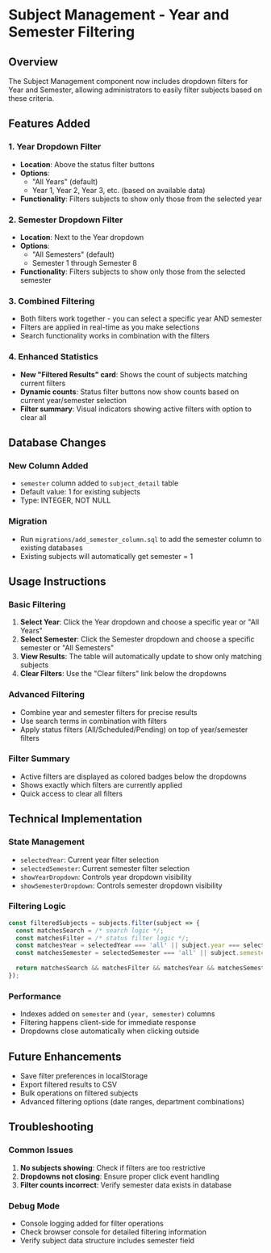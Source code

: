 # Subject Management - Year and Semester Filtering

## Overview
The Subject Management component now includes dropdown filters for Year and Semester, allowing administrators to easily filter subjects based on these criteria.

## Features Added

### 1. Year Dropdown Filter
- **Location**: Above the status filter buttons
- **Options**: 
  - "All Years" (default)
  - Year 1, Year 2, Year 3, etc. (based on available data)
- **Functionality**: Filters subjects to show only those from the selected year

### 2. Semester Dropdown Filter
- **Location**: Next to the Year dropdown
- **Options**:
  - "All Semesters" (default)
  - Semester 1 through Semester 8
- **Functionality**: Filters subjects to show only those from the selected semester

### 3. Combined Filtering
- Both filters work together - you can select a specific year AND semester
- Filters are applied in real-time as you make selections
- Search functionality works in combination with the filters

### 4. Enhanced Statistics
- **New "Filtered Results" card**: Shows the count of subjects matching current filters
- **Dynamic counts**: Status filter buttons now show counts based on current year/semester selection
- **Filter summary**: Visual indicators showing active filters with option to clear all

## Database Changes

### New Column Added
- `semester` column added to `subject_detail` table
- Default value: 1 for existing subjects
- Type: INTEGER, NOT NULL

### Migration
- Run `migrations/add_semester_column.sql` to add the semester column to existing databases
- Existing subjects will automatically get semester = 1

## Usage Instructions

### Basic Filtering
1. **Select Year**: Click the Year dropdown and choose a specific year or "All Years"
2. **Select Semester**: Click the Semester dropdown and choose a specific semester or "All Semesters"
3. **View Results**: The table will automatically update to show only matching subjects
4. **Clear Filters**: Use the "Clear filters" link below the dropdowns

### Advanced Filtering
- Combine year and semester filters for precise results
- Use search terms in combination with filters
- Apply status filters (All/Scheduled/Pending) on top of year/semester filters

### Filter Summary
- Active filters are displayed as colored badges below the dropdowns
- Shows exactly which filters are currently applied
- Quick access to clear all filters

## Technical Implementation

### State Management
- `selectedYear`: Current year filter selection
- `selectedSemester`: Current semester filter selection
- `showYearDropdown`: Controls year dropdown visibility
- `showSemesterDropdown`: Controls semester dropdown visibility

### Filtering Logic
```typescript
const filteredSubjects = subjects.filter(subject => {
  const matchesSearch = /* search logic */;
  const matchesFilter = /* status filter logic */;
  const matchesYear = selectedYear === 'all' || subject.year === selectedYear;
  const matchesSemester = selectedSemester === 'all' || subject.semester === selectedSemester;
  
  return matchesSearch && matchesFilter && matchesYear && matchesSemester;
});
```

### Performance
- Indexes added on `semester` and `(year, semester)` columns
- Filtering happens client-side for immediate response
- Dropdowns close automatically when clicking outside

## Future Enhancements
- Save filter preferences in localStorage
- Export filtered results to CSV
- Bulk operations on filtered subjects
- Advanced filtering options (date ranges, department combinations)

## Troubleshooting

### Common Issues
1. **No subjects showing**: Check if filters are too restrictive
2. **Dropdowns not closing**: Ensure proper click event handling
3. **Filter counts incorrect**: Verify semester data exists in database

### Debug Mode
- Console logging added for filter operations
- Check browser console for detailed filtering information
- Verify subject data structure includes semester field
